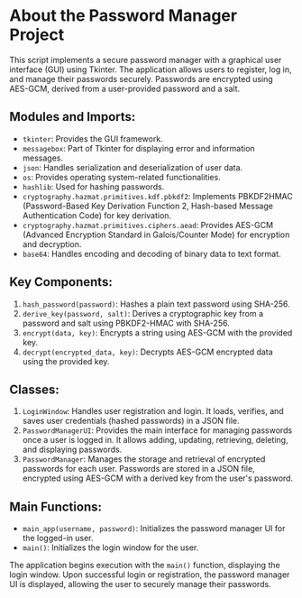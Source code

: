 # About the Password Manager Project

This script implements a secure password manager with a graphical user interface (GUI) using Tkinter. The application allows users to register, log in, and manage their passwords securely. Passwords are encrypted using AES-GCM, derived from a user-provided password and a salt.

## Modules and Imports:
- `tkinter`: Provides the GUI framework.
- `messagebox`: Part of Tkinter for displaying error and information messages.
- `json`: Handles serialization and deserialization of user data.
- `os`: Provides operating system-related functionalities.
- `hashlib`: Used for hashing passwords.
- `cryptography.hazmat.primitives.kdf.pbkdf2`: Implements PBKDF2HMAC (Password-Based Key Derivation Function 2, Hash-based Message Authentication Code) for key derivation.
- `cryptography.hazmat.primitives.ciphers.aead`: Provides AES-GCM (Advanced Encryption Standard in Galois/Counter Mode) for encryption and decryption.
- `base64`: Handles encoding and decoding of binary data to text format.

## Key Components:
1. `hash_password(password)`: Hashes a plain text password using SHA-256.
2. `derive_key(password, salt)`: Derives a cryptographic key from a password and salt using PBKDF2-HMAC with SHA-256.
3. `encrypt(data, key)`: Encrypts a string using AES-GCM with the provided key.
4. `decrypt(encrypted_data, key)`: Decrypts AES-GCM encrypted data using the provided key.

## Classes:
1. `LoginWindow`: Handles user registration and login. It loads, verifies, and saves user credentials (hashed passwords) in a JSON file.
2. `PasswordManagerUI`: Provides the main interface for managing passwords once a user is logged in. It allows adding, updating, retrieving, deleting, and displaying passwords.
3. `PasswordManager`: Manages the storage and retrieval of encrypted passwords for each user. Passwords are stored in a JSON file, encrypted using AES-GCM with a derived key from the user's password.

## Main Functions:
- `main_app(username, password)`: Initializes the password manager UI for the logged-in user.
- `main()`: Initializes the login window for the user.

The application begins execution with the `main()` function, displaying the login window. Upon successful login or registration, the password manager UI is displayed, allowing the user to securely manage their passwords.
